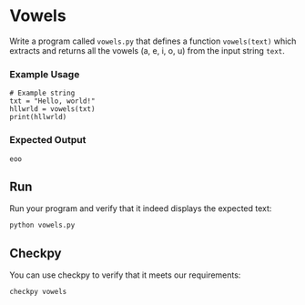 # Vowels

Write a program called `vowels.py` that defines a function `vowels(text)` which extracts and returns all the vowels (a, e, i, o, u) from the input string `text`.

### Example Usage

    # Example string
    txt = "Hello, world!"
    hllwrld = vowels(txt)
    print(hllwrld)

### Expected Output

    eoo

## Run

Run your program and verify that it indeed displays the expected text:

    python vowels.py

## Checkpy

You can use checkpy to verify that it meets our requirements:

    checkpy vowels
